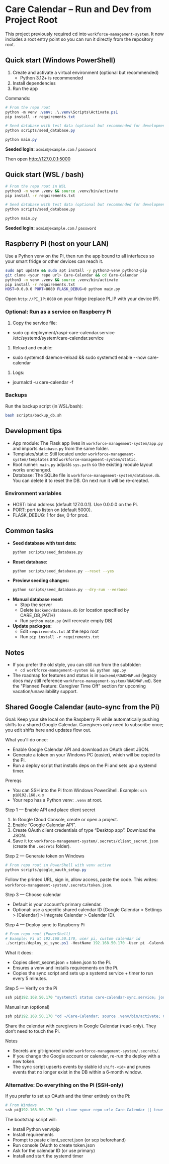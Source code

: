 # Care Calendar – Run and Dev from Project Root

This project previously required cd into `workforce-management-system`. It now includes a root entry point so you can run it directly from the repository root.

## Quick start (Windows PowerShell)

1. Create and activate a virtual environment (optional but recommended)
   - Python 3.12+ is recommended
2. Install dependencies
3. Run the app

Commands:

```powershell
# From the repo root
python -m venv .venv; .\.venv\Scripts\Activate.ps1
pip install -r requirements.txt

# Seed database with test data (optional but recommended for development)
python scripts/seed_database.py

python main.py
```

**Seeded login:** `admin@example.com` / `password`

Then open <http://127.0.0.1:5000>

## Quick start (WSL / bash)

```bash
# From the repo root in WSL
python3 -m venv .venv && source .venv/bin/activate
pip install -r requirements.txt

# Seed database with test data (optional but recommended for development)  
python scripts/seed_database.py

python main.py
```

**Seeded login:** `admin@example.com` / `password`

## Raspberry Pi (host on your LAN)

Use a Python venv on the Pi, then run the app bound to all interfaces so your smart fridge or other devices can reach it.

```bash
sudo apt update && sudo apt install -y python3-venv python3-pip
git clone <your repo url> Care-Calendar && cd Care-Calendar
python3 -m venv .venv && source .venv/bin/activate
pip install -r requirements.txt
HOST=0.0.0.0 PORT=8080 FLASK_DEBUG=0 python main.py
```

Open `http://PI_IP:8080` on your fridge (replace PI_IP with your device IP).

### Optional: Run as a service on Raspberry Pi

1. Copy the service file:

- sudo cp deployment/raspi-care-calendar.service /etc/systemd/system/care-calendar.service

1. Reload and enable:

- sudo systemctl daemon-reload && sudo systemctl enable --now care-calendar

1. Logs:

- journalctl -u care-calendar -f

### Backups

Run the backup script (in WSL/bash):

```bash
bash scripts/backup_db.sh
```

## Development tips

- App module: The Flask app lives in `workforce-management-system/app.py` and imports `database.py` from the same folder.
- Templates/static: Still located under `workforce-management-system/templates` and `workforce-management-system/static`.
- Root runner: `main.py` adjusts `sys.path` so the existing module layout works unchanged.
- Database: The SQLite file is `workforce-management-system/database.db`. You can delete it to reset the DB. On next run it will be re-created.

### Environment variables

- HOST: bind address (default 127.0.0.1). Use 0.0.0.0 on the Pi.
- PORT: port to listen on (default 5000).
- FLASK_DEBUG: 1 for dev, 0 for prod.

## Common tasks

- **Seed database with test data:**
  ```bash
  python scripts/seed_database.py
  ```
- **Reset database:**
  ```bash
  python scripts/seed_database.py --reset --yes
  ```
- **Preview seeding changes:**
  ```bash
  python scripts/seed_database.py --dry-run --verbose
  ```
- **Manual database reset:**
  - Stop the server
  - Delete `backend/database.db` (or location specified by CARE_DB_PATH)
  - Run `python main.py` (will recreate empty DB)
- **Update packages:**
  - Edit `requirements.txt` at the repo root
  - Run `pip install -r requirements.txt`

## Notes

- If you prefer the old style, you can still run from the subfolder:
  - `cd workforce-management-system && python app.py`
- The roadmap for features and status is in `backend/ROADMAP.md` (legacy docs may still reference `workforce-management-system/ROADMAP.md`). See the "Planned Feature: Caregiver Time Off" section for upcoming vacation/unavailability support.

## Shared Google Calendar (auto-sync from the Pi)

Goal: Keep your site local on the Raspberry Pi while automatically pushing shifts to a shared Google Calendar. Caregivers only need to subscribe once; you edit shifts here and updates flow out.

What you'll do once:

- Enable Google Calendar API and download an OAuth client JSON.
- Generate a token on your Windows PC (easier), which will be copied to the Pi.
- Run a deploy script that installs deps on the Pi and sets up a systemd timer.

Prereqs

- You can SSH into the Pi from Windows PowerShell. Example: `ssh pi@192.168.x.x`
- Your repo has a Python venv: `.venv` at root.

Step 1 — Enable API and place client secret

1) In Google Cloud Console, create or open a project.
2) Enable “Google Calendar API”.
3) Create OAuth client credentials of type “Desktop app”. Download the JSON.
4) Save it to: `workforce-management-system/.secrets/client_secret.json` (create the `.secrets` folder).

Step 2 — Generate token on Windows

```powershell
# From repo root in PowerShell with venv active
python scripts/google_oauth_setup.py
```
Follow the printed URL, sign in, allow access, paste the code. This writes:
`workforce-management-system/.secrets/token.json`.

Step 3 — Choose calendar

- Default is your account’s primary calendar.
- Optional: use a specific shared calendar ID (Google Calendar > Settings > [Calendar] > Integrate Calendar > Calendar ID).

Step 4 — Deploy sync to Raspberry Pi

```powershell
# From repo root (PowerShell)
# Example: Pi at 192.168.50.170, user pi, custom calendar id
./scripts/deploy_pi_sync.ps1 -HostName 192.168.50.170 -User pi -CalendarId "your_shared_calendar_id@group.calendar.google.com"
```

What it does:

- Copies client_secret.json + token.json to the Pi.
- Ensures a venv and installs requirements on the Pi.
- Copies the sync script and sets up a systemd service + timer to run every 5 minutes.

Step 5 — Verify on the Pi

```powershell
ssh pi@192.168.50.170 "systemctl status care-calendar-sync.service; journalctl -u care-calendar-sync -n 50 --no-pager"
```

Manual run (optional)

```powershell
ssh pi@192.168.50.170 "cd ~/Care-Calendar; source .venv/bin/activate; GOOGLE_CALENDAR_ID='your_id' CARE_TZ='America/New_York' python scripts/google_calendar_sync.py"

```

Share the calendar with caregivers in Google Calendar (read-only). They don’t need to touch the Pi.

Notes

- Secrets are git-ignored under `workforce-management-system/.secrets/`.
- If you change the Google account or calendar, re-run the deploy with a new token.
- The sync script upserts events by stable id `shift-<id>` and prunes events that no longer exist in the DB within a 6‑month window.

### Alternative: Do everything on the Pi (SSH‑only)

If you prefer to set up OAuth and the timer entirely on the Pi:

```powershell
# From Windows
ssh pi@192.168.50.170 "git clone <your-repo-url> Care-Calendar || true && chmod +x Care-Calendar/scripts/pi_bootstrap.sh && bash Care-Calendar/scripts/pi_bootstrap.sh"
```

The bootstrap script will:

- Install Python venv/pip
- Install requirements
- Prompt to paste client_secret.json (or scp beforehand)
- Run console OAuth to create token.json
- Ask for the calendar ID (or use primary)
- Install and start the systemd timer
